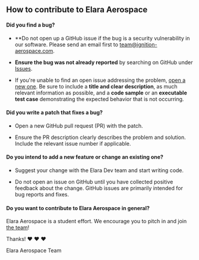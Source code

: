 ## How to contribute to Elara Aerospace

#### **Did you find a bug?**

* **Do not open up a GitHub issue if the bug is a security vulnerability
  in our software. Please send an email first to [team@ignition-aerospace.com](mailto:team@ignition-aerospace.com).

* **Ensure the bug was not already reported** by searching on GitHub under [Issues](https://github.com/ignition-aerospace/ignition-aerospace.github.io/issues).

* If you're unable to find an open issue addressing the problem, [open a new one](https://github.com/ignition-aerospace/ignition-aerospace.github.io/issues/new). Be sure to include a **title and clear description**, as much relevant information as possible, and a **code sample** or an **executable test case** demonstrating the expected behavior that is not occurring.

#### **Did you write a patch that fixes a bug?**

* Open a new GitHub pull request (PR) with the patch.

* Ensure the PR description clearly describes the problem and solution. Include the relevant issue number if applicable.

#### **Do you intend to add a new feature or change an existing one?**

* Suggest your change with the Elara Dev team and start writing code.

* Do not open an issue on GitHub until you have collected positive feedback about the change. GitHub issues are primarily intended for bug reports and fixes.

#### **Do you want to contribute to Elara Aerospace in general?**

Elara Aerospace is a student effort. We encourage you to pitch in and join [the team](https://ignition-aerospace.com/team/)!

Thanks! :heart: :heart: :heart:

Elara Aerospace Team
